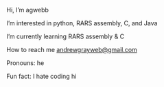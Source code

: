 Hi, I’m agwebb

I’m interested in python, RARS assembly, C, and Java

I’m currently learning RARS assembly & C

How to reach me andrewgrayweb@gmail.com

Pronouns: he

Fun fact: I hate coding
hi

<!---
agwebb/agwebb is a ✨ special ✨ repository because its `README.md` (this file) appears on your GitHub profile.
You can click the Preview link to take a look at your changes.
--->
